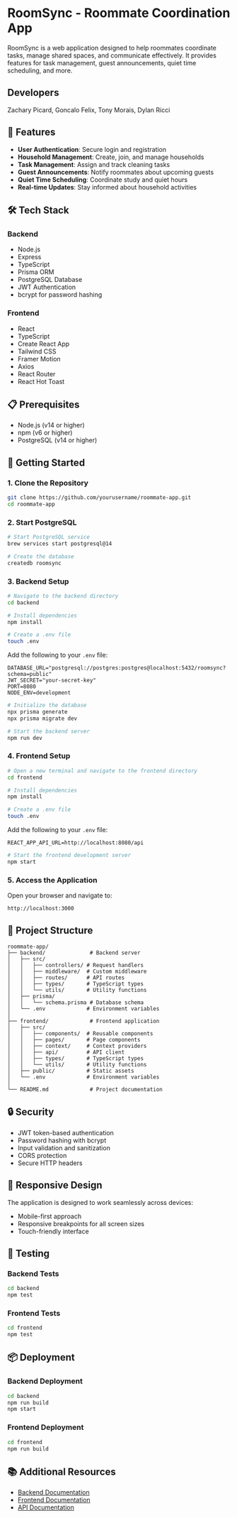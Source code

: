 # RoomSync - Roommate Coordination App

RoomSync is a web application designed to help roommates coordinate tasks, manage shared spaces, and communicate effectively. It provides features for task management, guest announcements, quiet time scheduling, and more.

## Developers
Zachary Picard, Goncalo Felix, Tony Morais, Dylan Ricci

## 🚀 Features

- **User Authentication**: Secure login and registration
- **Household Management**: Create, join, and manage households
- **Task Management**: Assign and track cleaning tasks
- **Guest Announcements**: Notify roommates about upcoming guests
- **Quiet Time Scheduling**: Coordinate study and quiet hours
- **Real-time Updates**: Stay informed about household activities

## 🛠️ Tech Stack

### Backend
- Node.js
- Express
- TypeScript
- Prisma ORM
- PostgreSQL Database
- JWT Authentication
- bcrypt for password hashing

### Frontend
- React
- TypeScript
- Create React App
- Tailwind CSS
- Framer Motion
- Axios
- React Router
- React Hot Toast

## 📋 Prerequisites

- Node.js (v14 or higher)
- npm (v6 or higher)
- PostgreSQL (v14 or higher)

## 🚀 Getting Started

### 1. Clone the Repository

```bash
git clone https://github.com/yourusername/roommate-app.git
cd roommate-app
```

### 2. Start PostgreSQL

```bash
# Start PostgreSQL service
brew services start postgresql@14

# Create the database
createdb roomsync
```

### 3. Backend Setup

```bash
# Navigate to the backend directory
cd backend

# Install dependencies
npm install

# Create a .env file
touch .env
```

Add the following to your `.env` file:
```
DATABASE_URL="postgresql://postgres:postgres@localhost:5432/roomsync?schema=public"
JWT_SECRET="your-secret-key"
PORT=8080
NODE_ENV=development
```

```bash
# Initialize the database
npx prisma generate
npx prisma migrate dev

# Start the backend server
npm run dev
```

### 4. Frontend Setup

```bash
# Open a new terminal and navigate to the frontend directory
cd frontend

# Install dependencies
npm install

# Create a .env file
touch .env
```

Add the following to your `.env` file:
```
REACT_APP_API_URL=http://localhost:8080/api
```

```bash
# Start the frontend development server
npm start
```

### 5. Access the Application

Open your browser and navigate to:
```
http://localhost:3000
```

## 📁 Project Structure

```
roommate-app/
├── backend/              # Backend server
│   ├── src/
│   │   ├── controllers/ # Request handlers
│   │   ├── middleware/  # Custom middleware
│   │   ├── routes/      # API routes
│   │   ├── types/       # TypeScript types
│   │   └── utils/       # Utility functions
│   ├── prisma/
│   │   └── schema.prisma # Database schema
│   └── .env             # Environment variables
│
├── frontend/             # Frontend application
│   ├── src/
│   │   ├── components/  # Reusable components
│   │   ├── pages/       # Page components
│   │   ├── context/     # Context providers
│   │   ├── api/         # API client
│   │   ├── types/       # TypeScript types
│   │   └── utils/       # Utility functions
│   ├── public/          # Static assets
│   └── .env             # Environment variables
│
└── README.md             # Project documentation
```

## 🔒 Security

- JWT token-based authentication
- Password hashing with bcrypt
- Input validation and sanitization
- CORS protection
- Secure HTTP headers

## 📱 Responsive Design

The application is designed to work seamlessly across devices:
- Mobile-first approach
- Responsive breakpoints for all screen sizes
- Touch-friendly interface

## 🧪 Testing

### Backend Tests
```bash
cd backend
npm test
```

### Frontend Tests
```bash
cd frontend
npm test
```

## 📦 Deployment

### Backend Deployment
```bash
cd backend
npm run build
npm start
```

### Frontend Deployment
```bash
cd frontend
npm run build
```

## 📚 Additional Resources

- [Backend Documentation](./backend/README.md)
- [Frontend Documentation](./frontend/README.md)
- [API Documentation](./backend/README.md#-api-endpoints)



